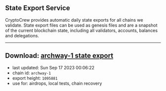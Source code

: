 ## State Export Service
CryptoCrew provides automatic daily state exports for all chains we validate. State export files can be used as genesis files and are a snapshot of the current blockchain state, including all validators, accounts, balances and delegations.

---
**Download: [archway-1 state export](https://dl.ccvalidators.com/SERVICE/archway/archway-1_export_1095881.json)**
---

- last updated: Sun Sep 17 2023 00:06:22
- chain id: `archway-1`
- export height: `1095881`
- use for: airdrops, local tests, chain recovery
